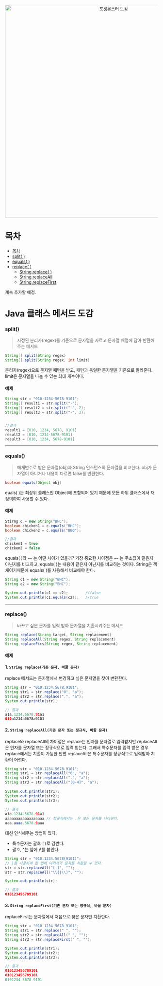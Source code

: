 
<p align="center">
    <img src="https://static.wikia.nocookie.net/pokemon/images/3/34/1%EC%84%B8%EB%8C%80_%EB%8F%84%EA%B0%90.png/revision/latest?cb=20141004064302&path-prefix=ko" alt="포켓몬스터 도감" width="700px" />
</p>

# 목차
* [목차](#목차)
* [split( )](#1-split)
* [equals( )](#2-equals)
* [replace( )](#replace)
    + [String.replace( )](#1-string-replace기존-문자-바꿀-문자)
    + [String.replaceAll](#2-string-replaceall기존-문자-또는-정규식-바꿀-문자)
    + [String.replaceFirst](#3-string-replacefirst기존-문자-또는-정규식-바꿀-문자)


계속 추가할 예정.

# Java 클래스 메서드 도감

### split()
> 지정된 분리자(regex)를 기준으로 문자열을 자르고 문자열 배열에 담아 반환해주는 메서드

```java
String[] split(String regex)
String[] split(String regex, int limit)
```
분리자(regex)으로 문자열 패턴을 받고, 패턴과 동일한 문자열을 기준으로 잘라준다. limit은 문자열을 나눌 수 있는 최대 개수이다. 
#### 예제
```java
String str = "010-1234-5678-9101";
String[] result1 = str.split("-");
String[] result2 = str.split("-", 2);
String[] result3 = str.split("-", 3);


//결과
result1 = [010, 1234, 5678, 9101]
result2 = [010, 1234-5678-9101]
result3 = [010, 1234, 5678-9101]
```
---

### equals()
> 매개변수로 받은 문자열(obj)과 String 인스턴스의 문자열을 비교한다. obj가 문자열이 아니거나 내용이 다르면 false를 반환한다. 

```java
boolean equals(Object obj)
```
euals( )는 최상위 클래스인 Object에 포함되어 있기 때문에 모든 하위 클래스에서 재정의하여 사용할 수 있다. 

#### 예제
```java
Stirng c = new String("BHC");
boolean chicken1 = c.equals("BHC");
boolean chicken2 = c.equals("BBQ");

//결과
chicken1 = true
chicken2 = false
```
equals( )와  `==` 는 어떤 차이가 있을까?
가장 중요한 차이점은 `==` 는 주소값이 같은지 아닌지를 비교하고, equals( )는 내용이 같은지 아닌지를 비교하는 것이다. String은 객체이기때문에 equals( )를 사용해서 비교해야 한다.
```java
String c1 = new String("BHC");
String c2 = new String("BHC");

System.out.println(c1 == c2);        //false
System.out.println(c1.equals(c2));   //true
```

---
### replace()
> 바꾸고 싶은 문자를 입력 받아 문자열을 치환시켜주는 메서드

```java
String replace(String target, String replacement)
String replaceAll(String regex, String replacement)
String replaceFirs(String regex, String replacement)
```
#### 예제
#### 1. `String replace(기존 문자, 바꿀 문자)`
replace 메서드는 문자열에서 변경하고 싶은 문자열을 찾아 변환한다.
```java
String str = "010.1234.5678.9101";
String str1 = str.replace("0", "a");
String str2 = str.replace(".", "a");
System.out.println(str);

// 결과
a1a.1234.5678.91a1
010a1234a5678a9101
```

#### 2. `String replaceAll(기존 문자 또는 정규식, 바꿀 문자)`
replace와 replaceAll의 차이점은 replace는 인자를 문자열로 입력받지만 replaceAll은 인자를 문자열 또는 정규식으로 입력 받는다. 
그래서 특수문자를 입력 받은 경우 replace에서는 치환이 가능한 반면 replaceAll은 특수문자를 정규식으로 입력받아 치환이 어렵다.
```java
String str = "010.1234.5678.9101";
String str1 = str.replaceAll("0", "a");
String str2 = str.replaceAll(".", "a"); 
String str3 = str.replaceAll("[0-4]", "a");
        
System.out.println(str1);
System.out.println(str2);
System.out.println(str3);
        
// 결과
a1a.1234.5678.91a1
aaaaaaaaaaaaaaaaaa // 정규식에서는 .은 모든 문자를 나타낸다.
aaa.aaaa.5678.9aaa
```
대신 인식해주는 방법이 있다.
- 특수문자는 괄호 `[]`로 감싼다.
- 괄호, ^는 앞에 \\\를 붙인다.
```java
String str = "010.1234.5678{9101)";
// |를 사용하여 한 번에 여러개의 문자를 치환할 수 있다.
str = str.replaceAll("[.]", "");
str = str.replaceAll("\\{|\\)", "");

System.out.println(str);

// 결과
010123456789101
```


#### 3. `String replaceFirst(기존 문자 또는 정규식, 바꿀 문자)`
replaceFirst는 문자열에서 처음으로 찾은 문자만 치환한다.
```java
String str = "010 1234 5678 9101";
String str1 = str.replace(" ", "");
String str2 = str.replaceAll(" ", "");
String str3 = str.replaceFirst(" ", "");

System.out.println(str1);
System.out.println(str2);
System.out.println(str3);

// 결과
010123456789101
010123456789101
0101234 5678 9101
```








